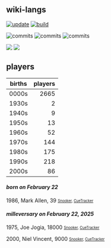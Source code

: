 ## wiki-langs
[![update](https://github.com/dreamerminsk/wiki-langs/actions/workflows/update-tables.yml/badge.svg)](https://github.com/dreamerminsk/wiki-langs/actions/workflows/update-tables.yml)
[![build](https://github.com/dreamerminsk/wiki-langs/actions/workflows/build.yml/badge.svg)](https://github.com/dreamerminsk/wiki-langs/actions/workflows/build.yml)

![commits](https://img.shields.io/github/commit-activity/y/dreamerminsk/wiki-langs)
![commits](https://img.shields.io/github/commit-activity/m/dreamerminsk/wiki-langs)
![commits](https://img.shields.io/github/commit-activity/w/dreamerminsk/wiki-langs)

![](https://img.shields.io/github/languages/code-size/dreamerminsk/wiki-langs)
![](https://img.shields.io/github/repo-size/dreamerminsk/wiki-langs)

## players
| births | players |
| :----: | ------: |
| 0000s | 2665 |
| 1930s | 2 |
| 1940s | 9 |
| 1950s | 13 |
| 1960s | 52 |
| 1970s | 144 |
| 1980s | 175 |
| 1990s | 218 |
| 2000s | 86 |

#### ***born on February 22***
1986, Mark Allen, 39 <sub><sup>[Snooker](http://www.snooker.org/res/index.asp?player=202), [CueTracker](http://cuetracker.net/Players/mark-allen/)</sup></sub>


#### ***milleversary on February 22, 2025***
1975, Joe Jogia, 18000 <sub><sup>[Snooker](http://www.snooker.org/res/index.asp?player=7), [CueTracker](http://cuetracker.net/Players/joe-jogia/)</sup></sub>

2000, Niel Vincent, 9000 <sub><sup>[Snooker](http://www.snooker.org/res/index.asp?player=1848), [CueTracker](http://cuetracker.net/Players/niel-vincent/)</sup></sub>



